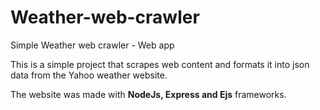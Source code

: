 # Weather-web-crawler
Simple Weather web crawler - Web app

This is a simple project that scrapes web content and formats it into json data from the Yahoo weather website.

The website was made with <b> NodeJs, Express  and Ejs</b> frameworks. 


